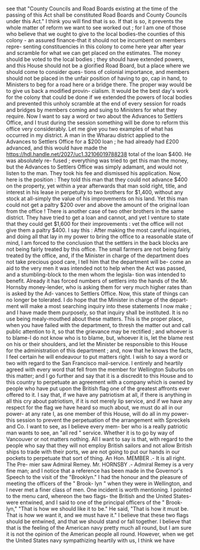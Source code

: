 see that "County Councils and Road Boards existing at the time of the passing of this Act shall be constituted Road Boards and County Councils under this Act." I think you will find that is so. If that is so, it prevents the whole matter of reform we want to see worked out ; for I am one of those who believe that we ought to give to the local bodies-the counties of this colony - an assured finance-that it should not be incumbent on members repre- senting constituencies in this colony to come here year after year and scramble for what we can get placed on the estimates. The money should be voted to the local bodies ; they should have extended powers, and this House should not be a glorified Road Board, but a place where we should come to consider ques- tions of colonial importance, and members should not be placed in the unfair position of having to go, cap in hand, to Ministers to beg for a road here or a bridge there. The proper way would be to give us back a modified provin- cialism. It would be the best day's work for the colony that could be done if we extended the powers of local bodies and prevented this unholy scramble at the end of every session for roads and bridges by members coming and suing to Ministers for what they require. Now I want to say a word or two about the Advances to Settlers Office, and I trust during the session something will be done to reform this office very considerably. Let me give you two examples of what has occurred in my district. A man in the Wharau district applied to the Advances to Settlers Office for a $200 loan ; he had already had £200 advanced, and this would have made the https://hdl.handle.net/2027/uc1.32106019788238 total of the loan $400. He was absolutely re- fused ; everything was tried to get this man the money, but the Advances to Settlers Office was simply adamant, and would not listen to the man. They took his fee and dismissed his application. Now, here is the position : They told this man that they could not advance $400 on the property, yet within a year afterwards that man sold right, title, and interest in his lease in perpetuity to two brothers for $1,400, without any stock at all-simply the value of his improvements on his land. Yet this man could not get a paltry $200 over and above the amount of the original loan from the office ! There is another case of two other brothers in the same district. They have tried to get a loan and cannot, and yet I venture to state that they could get $1,600 for their improvements : vet the office will not give them a paltry $400. I say this : After making the most careful inquiries, and doing all that lay in my power to bring the office to a reasonable state of mind, I am forced to the conclusion that the settlers in the back blocks are not being fairly treated by this office. The small farmers are not being fairly treated by the office, and, if the Minister in charge of the department does not take precious good care, I tell him that the department will be- come an aid to the very men it was intended not to help when the Act was passed, and a stumbling-block to the men whom the legisla- tion was intended to benefit. Already it has forced numbers of settlers into the hands of the Mr. Hornsby money-lender, who is asking them for very much higher rates than is asked by the Ad- vances to Settlers Office. Now, this state of things can no longer be tolerated. I do hope that the Minister in charge of the depart- ment will make a most searching inquiry into these statements I now make ; and I have made them purposely, so that inquiry shall be instituted. It is no use being mealy-mouthed about these matters. This is the proper place, when you have failed with the department, to thresh the matter out and call public attention to it, so that the grievance may be rectified ; and whoever is to blame-I do not know who is to blame, but, whoever it is, let the blame rest on his or their shoulders, and let the Minister be responsible to this House for the administration of this department ; and, now that he knows the facts, I feel certain he will endeavour to put matters right. I wish to say a word or two with regard to the San Francisco mail-service. I entirely and heartily agreed with every word that fell from the member for Wellington Suburbs on this matter; and I go further and say that it is a discredit to this House and to this country to perpetuate an agreement with a company which is owned by people who have put upon the British flag one of the greatest affronts ever offered to it. I say that, if we have any patriotism at all, if there is anything in all this cry about patriotism, if it is not merely lip service, and if we have any respect for the flag we have heard so much about, we must do all in our power- at any rate I, as one member of this House, will do all in my power-this session to prevent the perpetuation of the arrangement with Spreckels and Co. I want to see, as I believe every mem- ber who is a really patriotic man wants to see, an "all red " service. Whether it is to go by way of Vancouver or not matters nothing. All I want to say is that, with regard to the people who say that they will not employ British sailors and not allow British ships to trade with their ports, we are not going to put our hands in our pockets to perpetuate that sort of thing. An Hon. MEMBER .- It is all right. The Pre- mier saw Admiral Remey. Mr. HORNSBY .- Admiral Remey is a very fine man; and I notice that a reference has been made in the Governor's Speech to the visit of the "Brooklyn." I had the honour and the pleasure of meeting the officers of the " Brook- lyn " when they were in Wellington, and I never met a finer class of men. One incident is worth mentioning. I pointed to the menu card, whereon the two flags- the British and the United States-were entwined, and I said to one of the principal officers of the " Brook- lyn," "That is how we should like it to be." He said, "That is how it must be. That is how we want it, and we must have it." I believe that these two flags should be entwined, and that we should stand or fall together. I believe that that is the feeling of the American navy pretty much all round, but I am sure it is not the opinion of the American people all round. However, when we get the United States navy sympathizing heartily with us, I think we have 